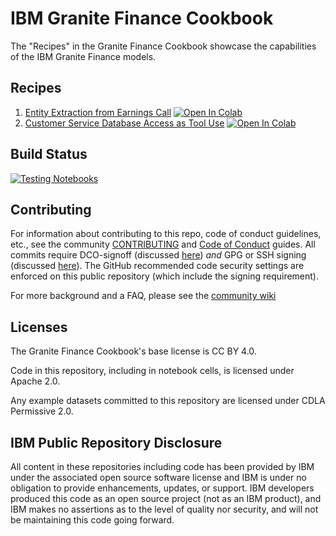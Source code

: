 # IBM Granite Finance Cookbook

The "Recipes" in the Granite Finance Cookbook showcase the capabilities of
the IBM Granite Finance models.

## Recipes

1. [Entity Extraction from Earnings Call](/recipes/Entity_Extraction_Earnings_Call/Entity_Extraction_Earnings_Call.ipynb)
   <a target="_blank" href="https://colab.research.google.com/github/ibm-granite-community/granite-finance-cookbook/blob/main/recipes/Entity_Extraction_Earnings_Call/Entity_Extraction_Earnings_Call.ipynb">
   <img src="https://colab.research.google.com/assets/colab-badge.svg" alt="Open In Colab"/>
   </a>
2. [Customer Service Database Access as Tool Use](/recipes/Customer_Service_Agent/customer_support_agent.ipynb)
   <a target="_blank" href="https://colab.research.google.com/github/ibm-granite-community/granite-finance-cookbook/blob/main/recipes/Customer_Service_Agent/customer_support_agent.ipynb">
   <img src="https://colab.research.google.com/assets/colab-badge.svg" alt="Open In Colab"/>
   </a>

## Build Status

<a href="https://github.com/ibm-granite-community/granite-finance-cookbook/actions/workflows/notebooks.yaml">
  <img src="https://github.com/ibm-granite-community/granite-finance-cookbook/actions/workflows/notebooks.yaml/badge.svg" alt="Testing Notebooks">
</a>

## Contributing

For information about contributing to this repo, code of conduct guidelines, etc., see the community [CONTRIBUTING][CG] and [Code of Conduct][CoC] guides.  All commits require DCO-signoff (discussed [here][CG-legal]) _and_ GPG or SSH signing (discussed [here][CG-signing]).  The GitHub recommended code security settings are enforced on this public repository (which include the signing requirement).

For more background and a FAQ, please see the [community wiki](https://github.com/ibm-granite-community/community/wiki)

## Licenses

The Granite Finance Cookbook's base license is CC BY 4.0.

Code in this repository, including in notebook cells, is licensed under Apache 2.0.

Any example datasets committed to this repository are licensed under CDLA Permissive 2.0.

## IBM Public Repository Disclosure

All content in these repositories including code has been provided by IBM under the associated open source software license and IBM is under no obligation to provide enhancements, updates, or support. IBM developers produced this code as an open source project (not as an IBM product), and IBM makes no assertions as to the level of quality nor security, and will not be maintaining this code going forward.

[CoC]: https://github.com/ibm-granite-community/community/blob/main/CODE_OF_CONDUCT.md
[CG]: https://github.com/ibm-granite-community/community/blob/main/CONTRIBUTING.md
[CG-legal]: https://github.com/ibm-granite-community/community/blob/main/CONTRIBUTING.md#legal
[CG-signing]: https://github.com/ibm-granite-community/community/blob/main/CONTRIBUTING.md#signing-commits
